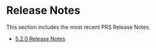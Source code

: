 [title]: # (Release Notes)
[tags]: # (release notes)
[priority]: # (1000)
# Release Notes 

This section includes the most recent PRS Release Notes.

* [5.2.0 Release Notes](5.2.md)
